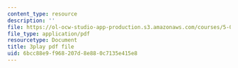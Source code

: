```yaml
---
content_type: resource
description: ''
file: https://ol-ocw-studio-app-production.s3.amazonaws.com/courses/5-07sc-biological-chemistry-i-fall-2013/6bcc88e9f968207d8e880c7135e415e8_VykaDbJIb8A.pdf
file_type: application/pdf
resourcetype: Document
title: 3play pdf file
uid: 6bcc88e9-f968-207d-8e88-0c7135e415e8
---
```

